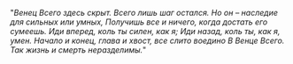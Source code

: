 "*Венец Всего здесь скрыт. Всего лишь шаг остался.
Но он – наследие для сильных или умных,
Получишь все и ничего, когда достать его сумеешь.
Иди вперед, коль ты силен, как я;
Иди назад, коль ты, как я, умен.
Начало и конец, глава и хвост, все слито воедино
В Венце Всего. Так жизнь и смерть неразделимы.*"